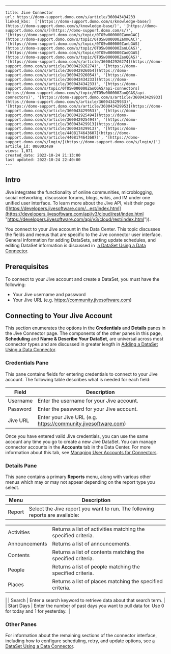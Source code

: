 ---
    title: Jive Connector
    url: https://domo-support.domo.com/s/article/360043434233
    linked_kbs:  ['[https://domo-support.domo.com/s/knowledge-base/](https://domo-support.domo.com/s/knowledge-base/)', '[https://domo-support.domo.com/s/](https://domo-support.domo.com/s/)', '[https://domo-support.domo.com/s/topic/0TO5w000000ZammGAC](https://domo-support.domo.com/s/topic/0TO5w000000ZammGAC)', '[https://domo-support.domo.com/s/topic/0TO5w000000ZanLGAS](https://domo-support.domo.com/s/topic/0TO5w000000ZanLGAS)', '[https://domo-support.domo.com/s/topic/0TO5w000000ZaoQGAS](https://domo-support.domo.com/s/topic/0TO5w000000ZaoQGAS)', '[https://domo-support.domo.com/s/article/360042926274](https://domo-support.domo.com/s/article/360042926274)', '[https://domo-support.domo.com/s/article/360042926054](https://domo-support.domo.com/s/article/360042926054)', '[https://domo-support.domo.com/s/article/360043434233](https://domo-support.domo.com/s/article/360043434233)', '[https://domo-support.domo.com/s/topic/0TO5w000000ZaoQGAS/api-connectors](https://domo-support.domo.com/s/topic/0TO5w000000ZaoQGAS/api-connectors)', '[https://domo-support.domo.com/s/article/360043429933](https://domo-support.domo.com/s/article/360043429933)', '[https://domo-support.domo.com/s/article/360043429953](https://domo-support.domo.com/s/article/360043429953)', '[https://domo-support.domo.com/s/article/360042925494](https://domo-support.domo.com/s/article/360042925494)', '[https://domo-support.domo.com/s/article/360043429913](https://domo-support.domo.com/s/article/360043429913)', '[https://domo-support.domo.com/s/article/4408174643607](https://domo-support.domo.com/s/article/4408174643607)', '[https://domo-support.domo.com/s/login/](https://domo-support.domo.com/s/login/)']
    article_id: 000003489
    views: 1,071
    created_date: 2022-10-24 21:13:00
    last updated: 2022-10-24 22:40:00
    ---



Intro
-----


Jive integrates the functionality of online communities, microblogging, social networking, discussion forums, blogs, wikis, and IM under one unified user interface. To learn more about the Jive API, visit their page ([https://developers.jivesoftware.com/...est/index.html](https://developers.jivesoftware.com/api/v3/cloud/rest/index.html "https://developers.jivesoftware.com/api/v3/cloud/rest/index.html")).


You connect to your Jive account in the Data Center. This topic discusses the fields and menus that are specific to the Jive connector user interface. General information for adding DataSets, setting update schedules, and editing DataSet information is discussed in  [a DataSet Using a Data Connector](/s/article/360042926274 "Adding a DataSet Using a Data Connector").


Prerequisites
-------------


To connect to your Jive account and create a DataSet, you must have the following:


* Your Jive username and password
* Your Jive URL (e.g. <https://community.jivesoftware.com>)


Connecting to Your Jive Account
-------------------------------


This section enumerates the options in the **Credentials** and **Details** panes in the Jive Connector page. The components of the other panes in this page, **Scheduling** and **Name & Describe Your DataSet**, are universal across most connector types and are discussed in greater length in [Adding a DataSet Using a Data Connector](/s/article/360042926274 "Adding a DataSet Using a Data Connector").


### Credentials Pane


This pane contains fields for entering credentials to connect to your Jive account. The following table describes what is needed for each field:  




| Field | Description |
| --- | --- |
| Username | Enter the username for your Jive account. |
| Password | Enter the password for your Jive account. |
| Jive URL | Enter your Jive URL (e.g. <https://community.jivesoftware.com>) |


Once you have entered valid Jive credentials, you can use the same account any time you go to create a new Jive DataSet. You can manage connector accounts in the **Accounts** tab in the Data Center. For more information about this tab, see [Managing User Accounts for Connectors](/s/article/360042926054 "Managing User Accounts for Connectors").


### Details Pane


This pane contains a primary **Reports** menu, along with various other menus which may or may not appear depending on the report type you select.




| Menu | Description |
| --- | --- |
| Report | Select the Jive report you want to run. The following reports are available:

|  |  |
| --- | --- |
| Activities | Returns a list of activities matching the specified criteria. |
| Announcements | Returns a list of announcements. |
| Contents | Returns a list of contents matching the specified criteria. |
| People | Returns a list of people matching the specified criteria. |
| Places | Returns a list of places matching the specified criteria. |

 |
| Search | Enter a search keyword to retrieve data about that search term. |
| Start Days | Enter the number of past days you want to pull data for. Use 0 for today and 1 for yesterday.  |


### Other Panes


For information about the remaining sections of the connector interface, including how to configure scheduling, retry, and update options, see [a DataSet Using a Data Connector](/s/article/360042926274 "Adding a DataSet Using a Data Connector").


